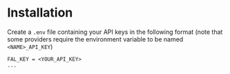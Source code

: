 # Installation

Create a `.env` file containing your API keys in the following format (note that some providers require the environment variable to be named `<NAME>_API_KEY`)
```
FAL_KEY = <YOUR_API_KEY>
...
```
